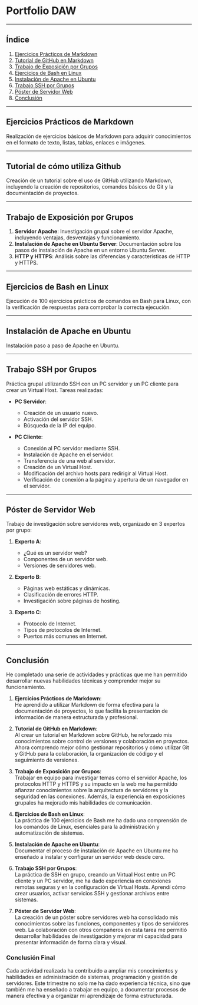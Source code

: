 # Portfolio DAW

---

## Índice

1. [Ejercicios Prácticos de Markdown](#ejercicios-prácticos-de-markdown)
2. [Tutorial de GitHub en Markdown](#tutorial-de-github-en-markdown)
3. [Trabajo de Exposición por Grupos](#trabajo-de-exposición-por-grupos)
4. [Ejercicios de Bash en Linux](#ejercicios-de-bash-en-linux)
5. [Instalación de Apache en Ubuntu](#instalación-de-apache-en-ubuntu)
6. [Trabajo SSH por Grupos](#trabajo-ssh-por-grupos)
7. [Póster de Servidor Web](#póster-de-servidor-web)
8. [Conclusión](#conclusión)

---

## Ejercicios Prácticos de Markdown

Realización de ejercicios básicos de Markdown para adquirir conocimientos en el formato de texto, listas, tablas, enlaces e imágenes.

---

## Tutorial de cómo utiliza Github 

Creación de un tutorial sobre el uso de GitHub utilizando Markdown, incluyendo la creación de repositorios, comandos básicos de Git y la documentación de proyectos.

---

## Trabajo de Exposición por Grupos

1. **Servidor Apache**: Investigación grupal sobre el servidor Apache, incluyendo ventajas, desventajas y funcionamiento.
2. **Instalación de Apache en Ubuntu Server**: Documentación sobre los pasos de instalación de Apache en un entorno Ubuntu Server.
3. **HTTP y HTTPS**: Análisis sobre las diferencias y características de HTTP y HTTPS.

---

## Ejercicios de Bash en Linux

Ejecución de 100 ejercicios prácticos de comandos en Bash para Linux, con la verificación de respuestas para comprobar la correcta ejecución.

---

## Instalación de Apache en Ubuntu

Instalación paso a paso de Apache en Ubuntu.

---

## Trabajo SSH por Grupos

Práctica grupal utilizando SSH con un PC servidor y un PC cliente para crear un Virtual Host. Tareas realizadas:

- **PC Servidor**:
  - Creación de un usuario nuevo.
  - Activación del servidor SSH.
  - Búsqueda de la IP del equipo.

- **PC Cliente**:
  - Conexión al PC servidor mediante SSH.
  - Instalación de Apache en el servidor.
  - Transferencia de una web al servidor.
  - Creación de un Virtual Host.
  - Modificación del archivo hosts para redirigir al Virtual Host.
  - Verificación de conexión a la página y apertura de un navegador en el servidor.

---

## Póster de Servidor Web

Trabajo de investigación sobre servidores web, organizado en 3 expertos por grupo:

1. **Experto A**:
   - ¿Qué es un servidor web?
   - Componentes de un servidor web.
   - Versiones de servidores web.

2. **Experto B**:
   - Páginas web estáticas y dinámicas.
   - Clasificación de errores HTTP.
   - Investigación sobre páginas de hosting.

3. **Experto C**:
   - Protocolo de Internet.
   - Tipos de protocolos de Internet.
   - Puertos más comunes en Internet.

---

## Conclusión

He completado una serie de actividades y prácticas que me han permitido desarrollar nuevas habilidades técnicas y comprender mejor su funcionamiento.

1. **Ejercicios Prácticos de Markdown**:  
   He aprendido a utilizar Markdown de forma efectiva para la documentación de proyectos, lo que facilita la presentación de información de manera estructurada y profesional.

2. **Tutorial de GitHub en Markdown**:  
   Al crear un tutorial en Markdown sobre GitHub, he reforzado mis conocimientos sobre control de versiones y colaboración en proyectos. Ahora comprendo mejor cómo gestionar repositorios y cómo utilizar Git y GitHub para la colaboración, la organización de código y el seguimiento de versiones.

3. **Trabajo de Exposición por Grupos**:  
   Trabajar en equipo para investigar temas como el servidor Apache, los protocolos HTTP y HTTPS y su impacto en la web me ha permitido afianzar conocimientos sobre la arquitectura de servidores y la seguridad en las conexiones. Además, la experiencia en exposiciones grupales ha mejorado mis habilidades de comunicación.

4. **Ejercicios de Bash en Linux**:  
   La práctica de 100 ejercicios de Bash me ha dado una comprensión de los comandos de Linux, esenciales para la administración y automatización de sistemas. 

5. **Instalación de Apache en Ubuntu**:  
   Documentar el proceso de instalación de Apache en Ubuntu me ha enseñado a instalar y configurar un servidor web desde cero.

6. **Trabajo SSH por Grupos**:  
   La práctica de SSH en grupo, creando un Virtual Host entre un PC cliente y un PC servidor, me ha dado experiencia en conexiones remotas seguras y en la configuración de Virtual Hosts. Aprendí cómo crear usuarios, activar servicios SSH y gestionar archivos entre sistemas.

7. **Póster de Servidor Web**:  
   La creación de un póster sobre servidores web ha consolidado mis conocimientos sobre las funciones, componentes y tipos de servidores web. La colaboración con otros compañeros en esta tarea me permitió desarrollar habilidades de investigación y mejorar mi capacidad para presentar información de forma clara y visual.

### Conclusión Final

Cada actividad realizada ha contribuido a ampliar mis conocimientos y habilidades en administración de sistemas, programación y gestión de servidores. Este trimestre no solo me ha dado experiencia técnica, sino que también me ha enseñado a trabajar en equipo, a documentar procesos de manera efectiva y a organizar mi aprendizaje de forma estructurada. 

